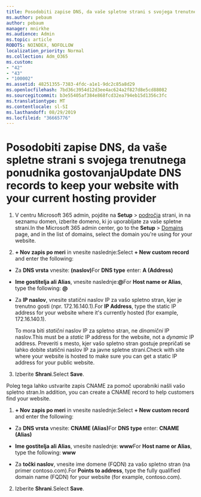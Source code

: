 ```yaml
---
title: Posodobiti zapise DNS, da vaše spletne strani s svojega trenutnega ponudnika gostovanja
ms.author: pebaum
author: pebaum
manager: mnirkhe
ms.audience: Admin
ms.topic: article
ROBOTS: NOINDEX, NOFOLLOW
localization_priority: Normal
ms.collection: Adm_O365
ms.custom:
- "42"
- "43"
- "100002"
ms.assetid: 48251355-7383-4fdc-a1e1-9dc2c85a8d29
ms.openlocfilehash: 7bd36c3954d12d3ee4ac624a2f827d8e5cd88082
ms.sourcegitcommit: b3e55405af384e868fcd32ea794eb15d1356c3fc
ms.translationtype: MT
ms.contentlocale: sl-SI
ms.lasthandoff: 08/29/2019
ms.locfileid: "36665776"
---
```

# <a name="update-dns-records-to-keep-your-website-with-your-current-hosting-provider"></a><span data-ttu-id="25a3d-102">Posodobiti zapise DNS, da vaše spletne strani s svojega trenutnega ponudnika gostovanja</span><span class="sxs-lookup"><span data-stu-id="25a3d-102">Update DNS records to keep your website with your current hosting provider</span></span>

1. <span data-ttu-id="25a3d-103">V centru Microsoft 365 admin, pojdite na **Setup** > [področja](https://portal.office.com/adminportal/home#/Domains) strani, in na seznamu domen, izberite domeno, ki jo uporabljate za vaše spletne strani.</span><span class="sxs-lookup"><span data-stu-id="25a3d-103">In the Microsoft 365 admin center, go to the **Setup** > [Domains](https://portal.office.com/adminportal/home#/Domains) page, and in the list of domains, select the domain you're using for your website.</span></span>

2. <span data-ttu-id="25a3d-104">**+ Nov zapis po meri** in vnesite naslednje:</span><span class="sxs-lookup"><span data-stu-id="25a3d-104">Select **+ New custom record** and enter the following:</span></span>

  - <span data-ttu-id="25a3d-105">Za **DNS vrsta** vnesite: **(naslov)**</span><span class="sxs-lookup"><span data-stu-id="25a3d-105">For **DNS type** enter: **A (Address)**</span></span>

  - <span data-ttu-id="25a3d-106">**Ime gostitelja ali Alias**, vnesite naslednje:**@**</span><span class="sxs-lookup"><span data-stu-id="25a3d-106">For **Host name or Alias**, type the following: **@**</span></span>

  - <span data-ttu-id="25a3d-107">Za **IP naslov**, vnesite statični naslov IP za vašo spletno stran, kjer je trenutno gosti (npr. 172.16.140.1).</span><span class="sxs-lookup"><span data-stu-id="25a3d-107">For **IP Address**, type the static IP address for your website where it's currently hosted (for example, 172.16.140.1).</span></span>

    <span data-ttu-id="25a3d-108">To mora biti *statični* naslov IP za spletno stran, ne *dinamični* IP naslov.</span><span class="sxs-lookup"><span data-stu-id="25a3d-108">This must be a  *static*  IP address for the website, not a  *dynamic*  IP address.</span></span> <span data-ttu-id="25a3d-109">Preveriti s mesto, kjer vašo spletno stran gostuje prepričati se lahko dobite statični naslov IP za javne spletne strani.</span><span class="sxs-lookup"><span data-stu-id="25a3d-109">Check with site where your website is hosted to make sure you can get a static IP address for your public website.</span></span>

3. <span data-ttu-id="25a3d-110">Izberite **Shrani**.</span><span class="sxs-lookup"><span data-stu-id="25a3d-110">Select **Save**.</span></span>

<span data-ttu-id="25a3d-111">Poleg tega lahko ustvarite zapis CNAME za pomoč uporabniki našli vašo spletno stran.</span><span class="sxs-lookup"><span data-stu-id="25a3d-111">In addition, you can create a CNAME record to help customers find your website.</span></span>
  
1. <span data-ttu-id="25a3d-112">**+ Nov zapis po meri** in vnesite naslednje:</span><span class="sxs-lookup"><span data-stu-id="25a3d-112">Select **+ New custom record** and enter the following:</span></span>

  - <span data-ttu-id="25a3d-113">Za **DNS vrsta** vnesite: **CNAME (Alias)**</span><span class="sxs-lookup"><span data-stu-id="25a3d-113">For **DNS type** enter: **CNAME (Alias)**</span></span>

  - <span data-ttu-id="25a3d-114">**Ime gostitelja ali Alias**, vnesite naslednje: **www**</span><span class="sxs-lookup"><span data-stu-id="25a3d-114">For **Host name or Alias**, type the following: **www**</span></span>

  - <span data-ttu-id="25a3d-115">Za **točki naslov**, vnesite ime domene (FQDN) za vašo spletno stran (na primer contoso.com).</span><span class="sxs-lookup"><span data-stu-id="25a3d-115">For **Points to address**, type the fully qualified domain name (FQDN) for your website (for example, contoso.com).</span></span>

2. <span data-ttu-id="25a3d-116">Izberite **Shrani**.</span><span class="sxs-lookup"><span data-stu-id="25a3d-116">Select **Save**.</span></span>
